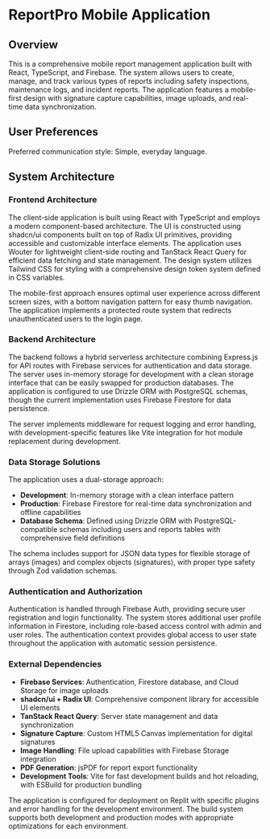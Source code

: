 # ReportPro Mobile Application

## Overview

This is a comprehensive mobile report management application built with React, TypeScript, and Firebase. The system allows users to create, manage, and track various types of reports including safety inspections, maintenance logs, and incident reports. The application features a mobile-first design with signature capture capabilities, image uploads, and real-time data synchronization.

## User Preferences

Preferred communication style: Simple, everyday language.

## System Architecture

### Frontend Architecture
The client-side application is built using React with TypeScript and employs a modern component-based architecture. The UI is constructed using shadcn/ui components built on top of Radix UI primitives, providing accessible and customizable interface elements. The application uses Wouter for lightweight client-side routing and TanStack React Query for efficient data fetching and state management. The design system utilizes Tailwind CSS for styling with a comprehensive design token system defined in CSS variables.

The mobile-first approach ensures optimal user experience across different screen sizes, with a bottom navigation pattern for easy thumb navigation. The application implements a protected route system that redirects unauthenticated users to the login page.

### Backend Architecture
The backend follows a hybrid serverless architecture combining Express.js for API routes with Firebase services for authentication and data storage. The server uses in-memory storage for development with a clean storage interface that can be easily swapped for production databases. The application is configured to use Drizzle ORM with PostgreSQL schemas, though the current implementation uses Firebase Firestore for data persistence.

The server implements middleware for request logging and error handling, with development-specific features like Vite integration for hot module replacement during development.

### Data Storage Solutions
The application uses a dual-storage approach:
- **Development**: In-memory storage with a clean interface pattern
- **Production**: Firebase Firestore for real-time data synchronization and offline capabilities
- **Database Schema**: Defined using Drizzle ORM with PostgreSQL-compatible schemas including users and reports tables with comprehensive field definitions

The schema includes support for JSON data types for flexible storage of arrays (images) and complex objects (signatures), with proper type safety through Zod validation schemas.

### Authentication and Authorization
Authentication is handled through Firebase Auth, providing secure user registration and login functionality. The system stores additional user profile information in Firestore, including role-based access control with admin and user roles. The authentication context provides global access to user state throughout the application with automatic session persistence.

### External Dependencies
- **Firebase Services**: Authentication, Firestore database, and Cloud Storage for image uploads
- **shadcn/ui + Radix UI**: Comprehensive component library for accessible UI elements
- **TanStack React Query**: Server state management and data synchronization
- **Signature Capture**: Custom HTML5 Canvas implementation for digital signatures
- **Image Handling**: File upload capabilities with Firebase Storage integration
- **PDF Generation**: jsPDF for report export functionality
- **Development Tools**: Vite for fast development builds and hot reloading, with ESBuild for production bundling

The application is configured for deployment on Replit with specific plugins and error handling for the development environment. The build system supports both development and production modes with appropriate optimizations for each environment.